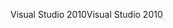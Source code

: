 <span data-ttu-id="04c94-101">Visual Studio 2010</span><span class="sxs-lookup"><span data-stu-id="04c94-101">Visual Studio 2010</span></span>